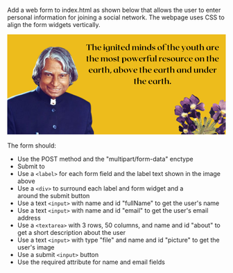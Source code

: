 Add a web form to index.html as shown below that allows the user to enter personal information for joining a social network. The webpage uses CSS to align the form widgets vertically.
 
![](sample.png "Title")

The form should:
- Use the POST method and the "multipart/form-data" enctype
- 	Submit to 
-	Use a `<label>` for each form field and the label text shown in the image above
-	Use a `<div>` to surround each label and form widget and a <div> around the submit button
-	Use a text `<input>` with name and id "fullName" to get the user's name
-	Use a text `<input>` with name and id "email" to get the user's email address
-	Use a `<textarea>` with 3 rows, 50 columns, and name and id "about" to get a short description about the user
-	Use a text `<input>` with type "file" and name and id "picture" to get the user's image
-	Use a submit `<input>` button
-	Use the required attribute for name and email fields

